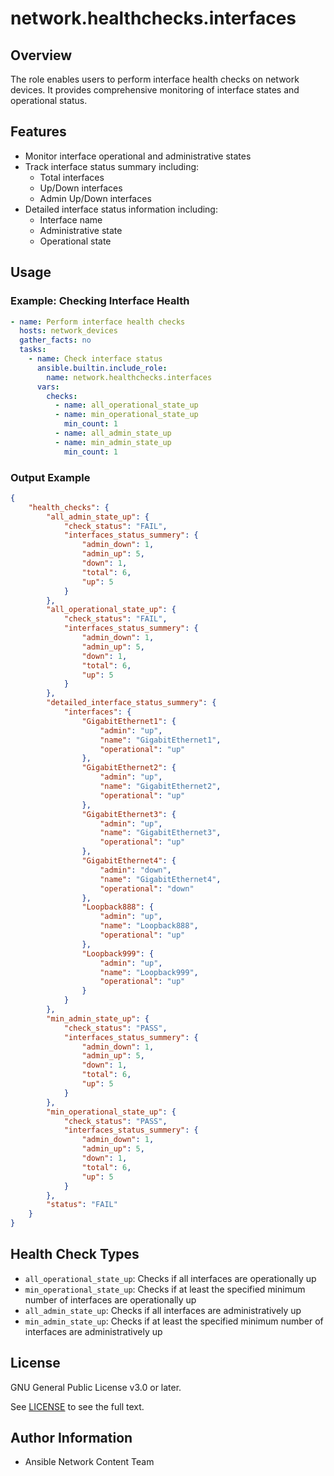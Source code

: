 # network.healthchecks.interfaces

## Overview
The role enables users to perform interface health checks on network devices. It provides comprehensive monitoring of interface states and operational status.

## Features
- Monitor interface operational and administrative states
- Track interface status summary including:
  - Total interfaces
  - Up/Down interfaces
  - Admin Up/Down interfaces
- Detailed interface status information including:
  - Interface name
  - Administrative state
  - Operational state

## Usage
### Example: Checking Interface Health
```yaml
- name: Perform interface health checks
  hosts: network_devices
  gather_facts: no
  tasks:
    - name: Check interface status
      ansible.builtin.include_role:
        name: network.healthchecks.interfaces
      vars:
        checks:
          - name: all_operational_state_up
          - name: min_operational_state_up
            min_count: 1
          - name: all_admin_state_up
          - name: min_admin_state_up
            min_count: 1
```

### Output Example
```json
{
    "health_checks": {
        "all_admin_state_up": {
            "check_status": "FAIL",
            "interfaces_status_summery": {
                "admin_down": 1,
                "admin_up": 5,
                "down": 1,
                "total": 6,
                "up": 5
            }
        },
        "all_operational_state_up": {
            "check_status": "FAIL",
            "interfaces_status_summery": {
                "admin_down": 1,
                "admin_up": 5,
                "down": 1,
                "total": 6,
                "up": 5
            }
        },
        "detailed_interface_status_summery": {
            "interfaces": {
                "GigabitEthernet1": {
                    "admin": "up",
                    "name": "GigabitEthernet1",
                    "operational": "up"
                },
                "GigabitEthernet2": {
                    "admin": "up",
                    "name": "GigabitEthernet2",
                    "operational": "up"
                },
                "GigabitEthernet3": {
                    "admin": "up",
                    "name": "GigabitEthernet3",
                    "operational": "up"
                },
                "GigabitEthernet4": {
                    "admin": "down",
                    "name": "GigabitEthernet4",
                    "operational": "down"
                },
                "Loopback888": {
                    "admin": "up",
                    "name": "Loopback888",
                    "operational": "up"
                },
                "Loopback999": {
                    "admin": "up",
                    "name": "Loopback999",
                    "operational": "up"
                }
            }
        },
        "min_admin_state_up": {
            "check_status": "PASS",
            "interfaces_status_summery": {
                "admin_down": 1,
                "admin_up": 5,
                "down": 1,
                "total": 6,
                "up": 5
            }
        },
        "min_operational_state_up": {
            "check_status": "PASS",
            "interfaces_status_summery": {
                "admin_down": 1,
                "admin_up": 5,
                "down": 1,
                "total": 6,
                "up": 5
            }
        },
        "status": "FAIL"
    }
}
```

## Health Check Types
- `all_operational_state_up`: Checks if all interfaces are operationally up
- `min_operational_state_up`: Checks if at least the specified minimum number of interfaces are operationally up
- `all_admin_state_up`: Checks if all interfaces are administratively up
- `min_admin_state_up`: Checks if at least the specified minimum number of interfaces are administratively up

## License

GNU General Public License v3.0 or later.

See [LICENSE](https://www.gnu.org/licenses/gpl-3.0.txt) to see the full text.

## Author Information

- Ansible Network Content Team
